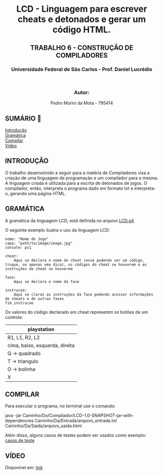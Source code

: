 <h1 align="center" color="blue">LCD - Linguagem para escrever cheats e detonados e gerar um código HTML.</h1>
<h2 align="center" color="blue">TRABALHO 6 - CONSTRUÇÃO DE COMPILADORES</h2>
<h3 align="center" color="blue"> Universidade Federal de São Carlos - Prof. Daniel Lucrédio </h2>
<br>
<h3 align="center" color="blue"> Autor:</h2>
<p align="center"> Pedro Morini da Mota - 795414 </p>

## SUMÁRIO :pencil:

[Introdução](#introdução) <br>
[Gramática](#gramática) <br>
[Compilar](#compilar) <br>
[Vídeo](#vídeo)

## INTRODUÇÃO

O trabalho desenvolvido a seguir para a matéria de Compiladores visa a criação de uma linguagem de programação e um compilador para a mesma. A linguagem criada é utilizada para a escrita de detonados de jogos. O compilador, então, interpreta o programa dado em formato txt e interpreta-o, gerando uma página HTML.

## GRAMÁTICA

A gramática da linguagem LCD, está definida no arquivo [LCD.g4](https://github.com/pedromorini/Compiladores/blob/master/LCD/src/main/antlr4/br/ufscar/dc/compiladores/lcd/LCD.g4)

O seguinte exemplo ilustra o uso da linguagem LCD:

```textX
nome: "Nome do Jogo"
capa: "path/to/image/image.jpg"
console: ps1

cheat:
    Aqui se declara o nome do cheat (esse podendo ser um código, truque, ou apenas uma dica), os códigos do cheat se houverem e as instruções do cheat se houverem

fase:
    Aqui se declara o nome da fase 

instrucao:
    Aqui se claras as instruções da fase podendo acessar informações de cheats e de outras fases
fim_instrucao
```
Os valores do código declarado em cheat representm os botões de um controle:

| playstation | 
|----------------------------------|
| R1, L1, R2, L2 |
| cima, baixo, esquerda, direita |
| Q -> quadrado | 
| T -> triangulo | 
| O -> bolinha | 
| X |

## COMPILAR

Para executar o programa, no terminal use o comando:

java -jar Caminho/Do/Compilador/LCD-1.0-SNAPSHOT-jar-with-dependencies Caminho/Da/Entrada/arquivo_entrada.txt Caminho/Da/Saida/arquivo_saida.html

Além disso, alguns casos de testes podem ser usados como exemplo: [casos de teste](https://github.com/pedromorini/Compiladores/tree/master/LCD/casos-de-teste)

## VÍDEO
Disponível em: [link]()
